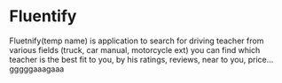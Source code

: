 # Fluentify
Fluetnify(temp name) is application to search for driving teacher from various fields (truck, car manual, motorcycle ext) you can find which teacher is the best fit to you, by his ratings, reviews, near to you, price...
gggggaaagaaa
